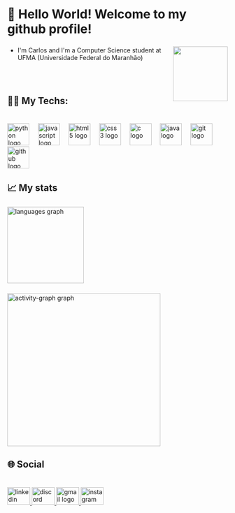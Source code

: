 

###

<h1 align="left">👋 Hello World! Welcome to my github profile!</h1>

###

 <img align="right" height="125" width="125" src="https://i.pinimg.com/originals/ef/03/49/ef03498a3d6613e106ffb10e052e990a.gif"  /> 
 
 - I'm Carlos and I'm a Computer Science student at UFMA (Universidade Federal do Maranhão)</p> <br><br>

###

<h2 align="left">👨‍💻 My Techs:</h2>

###

<br clear="both">

<div align="left">
  <img src="https://cdn.jsdelivr.net/gh/devicons/devicon/icons/python/python-original.svg" height="50" alt="python logo"  />
  <img width="12" />
  <img src="https://cdn.jsdelivr.net/gh/devicons/devicon/icons/javascript/javascript-original.svg" height="50" alt="javascript logo"  />
  <img width="12" />
  <img src="https://cdn.jsdelivr.net/gh/devicons/devicon/icons/html5/html5-original.svg" height="50" alt="html5 logo"  />
  <img width="12" />
  <img src="https://cdn.jsdelivr.net/gh/devicons/devicon/icons/css3/css3-original.svg" height="50" alt="css3 logo"  />
  <img width="12" />
  <img src="https://cdn.jsdelivr.net/gh/devicons/devicon/icons/c/c-original.svg" height="50" alt="c logo"  />
  <img width="12" />
  <img src="https://skillicons.dev/icons?i=java" height="50" alt="java logo"  />
  <img width="12" />
  <img src="https://skillicons.dev/icons?i=git" height="50" alt="git logo"  />
  <img width="12" />
  <img src="https://skillicons.dev/icons?i=github" height="50" alt="github logo"  />
</div>

###

<h2 align="left">📈 My stats</h2>

###

<div align="left">
  
  <img src="https://github-readme-stats.vercel.app/api/top-langs?username=CarlosSouzapjr&locale=en&hide_title=false&layout=compact&card_width=320&langs_count=5&theme=dracula&hide_border=false" height="175" alt="languages graph"  />
</div>

###

<div align="left">
  <img src="https://github-readme-activity-graph.vercel.app/graph?username=CarlosSouzapjr&radius=16&theme=react&area=true&order=5" height="350" alt="activity-graph graph"  />
</div>

###

<h2 align="left">🌐 Social</h2>

###

<br clear="both">

<div align="left">
  <a href="https://www.linkedin.com/in/josé-carlos-souza-pacheco-júnior-9bba61304" target="_blank">
    <img src="https://raw.githubusercontent.com/maurodesouza/profile-readme-generator/master/src/assets/icons/social/linkedin/default.svg" width="52" height="40" alt="linkedin logo"  />
  </a>
  <a href="https://www.Discordapp.com/users/366692789905522699" target="_blank">
    <img src="https://raw.githubusercontent.com/maurodesouza/profile-readme-generator/master/src/assets/icons/social/discord/default.svg" width="52" height="40" alt="discord logo"  />
  </a>
  <a href="https://mail.google.com/mail/?view=cm&fs=1&to=josecarlossouzapjr@gmail.com" target="_blank">
    <img src="https://raw.githubusercontent.com/maurodesouza/profile-readme-generator/master/src/assets/icons/social/gmail/default.svg" width="52" height="40" alt="gmail logo"  />
  </a>
  <a href="https://www.instagram.com/carlossouzapjr/" target="_blank">
    <img src="https://raw.githubusercontent.com/maurodesouza/profile-readme-generator/master/src/assets/icons/social/instagram/default.svg" width="52" height="40" alt="instagram logo"  />
  </a>
</div>

###
